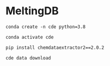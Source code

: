 # MeltingDB

`conda create -n cde python=3.8`

`conda activate cde`

`pip install chemdataextractor2==2.0.2`

`cde data download`
